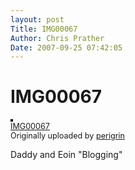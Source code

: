 ```yaml
---
layout: post
Title: IMG00067  
Author: Chris Prather
Date: 2007-09-25 07:42:05
---
```


# IMG00067
<a href="http://www.flickr.com/photos/perigrin/1438094262/" title="photo sharing"><img src="http://farm2.static.flickr.com/1222/1438094262_95503c1f8a_m.jpg" alt="" style="border: solid 2px #000000;" /></a>
<br />
<span style="font-size: 0.9em; margin-top: 0px;"><a href="http://www.flickr.com/photos/perigrin/1438094262/">IMG00067</a> 
<br />
Originally uploaded by <a href="http://www.flickr.com/people/perigrin/">perigrin</a>
</span>
<br clear="all" />
<p>Daddy and Eoin "Blogging"</p>
